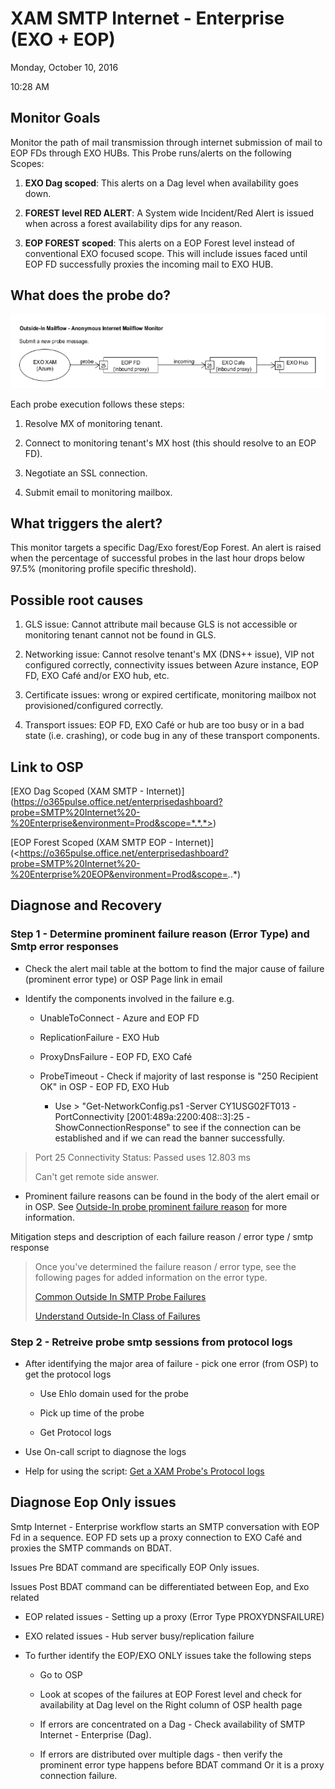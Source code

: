 # XAM SMTP Internet - Enterprise (EXO + EOP)

Monday, October 10, 2016

10:28 AM

## Monitor Goals

Monitor the path of mail transmission through internet submission of mail to EOP FDs through EXO HUBs. This Probe runs/alerts on the following Scopes:

1.  **EXO Dag scoped**: This alerts on a Dag level when availability goes down.

2.  **FOREST level RED ALERT**: A System wide Incident/Red Alert is issued when across a forest availability dips for any reason.

3.  **EOP FOREST scoped**: This alerts on a EOP Forest level instead of conventional EXO focused scope. This will include issues faced until EOP FD successfully proxies the incoming mail to EXO HUB.

## What does the probe do?

![](https://github.com/keshihua5/Microsoft-1st-Round-Interview/blob/master/images/XAM_SMTP.png)

Each probe execution follows these steps:

1.  Resolve MX of monitoring tenant.

2.  Connect to monitoring tenant\'s MX host (this should resolve to an EOP FD).

3.  Negotiate an SSL connection.

4.  Submit email to monitoring mailbox.

## What triggers the alert?

This monitor targets a specific Dag/Exo forest/Eop Forest. An alert is raised when the percentage of successful probes in the last hour drops below 97.5% (monitoring profile specific threshold).

## Possible root causes

1.  GLS issue: Cannot attribute mail because GLS is not accessible or monitoring tenant cannot not be found in GLS.

2.  Networking issue: Cannot resolve tenant\'s MX (DNS++ issue), VIP not configured correctly, connectivity issues between Azure instance, EOP FD, EXO Café and/or EXO hub, etc.

3.  Certificate issues: wrong or expired certificate, monitoring mailbox not provisioned/configured correctly.

4.  Transport issues: EOP FD, EXO Café or hub are too busy or in a bad state (i.e. crashing), or code bug in any of these transport components.

## Link to OSP

[EXO Dag Scoped (XAM SMTP - Internet)] (https://o365pulse.office.net/enterprisedashboard?probe=SMTP%20Internet%20-%20Enterprise&environment=Prod&scope=*.*.*>)

[EOP Forest Scoped (XAM SMTP EOP - Internet)](<https://o365pulse.office.net/enterprisedashboard?probe=SMTP%20Internet%20-%20Enterprise%20EOP&environment=Prod&scope=*.*.*)

## Diagnose and Recovery

### Step 1 - Determine prominent failure reason (Error Type) and Smtp error responses

-   Check the alert mail table at the bottom to find the major cause of failure (prominent error type) or OSP Page link in email

-   Identify the components involved in the failure e.g.

    -   UnableToConnect - Azure and EOP FD

    -   ReplicationFailure - EXO Hub

    -   ProxyDnsFailure - EOP FD, EXO Café

    -   ProbeTimeout - Check if majority of last response is \"250 Recipient OK\" in OSP - EOP FD, EXO Hub

        -   Use \> \"Get-NetworkConfig.ps1 -Server CY1USG02FT013 -PortConnectivity \[2001:489a:2200:408::3\]:25 -ShowConnectionResponse\" to see if the connection can be established and if we can read the banner successfully.

> Port 25 Connectivity Status: Passed uses 12.803 ms
>
> Can\'t get remote side answer.
>

-   Prominent failure reasons can be found in the body of the alert email or in OSP. See [Outside-In probe prominent failure reason](onenote:https://msft.spoppe.com/collab/transportalerts/SiteAssets/Transport%20Alert%20Pulse%20Notebook/On-Call%20Notes.one#Outside-In%20probe%20prominent%20failure%20reason&section-id={C84CBF30-BD89-4D02-A63C-D66A3C8403E0}&page-id={215D26BD-9788-4816-8DE1-04294A12552C}&end) for more information.

Mitigation steps and description of each failure reason / error type / smtp response

> Once you\'ve determined the failure reason / error type, see the following pages for added information on the error type.
>
> [Common Outside In SMTP Probe Failures](onenote:https://msft.spoppe.com/collab/transportalerts/SiteAssets/Transport%20Alert%20Pulse%20Notebook/E15%20Alert%20Playbook.one#Common%20Outside%20In%20SMTP%20Probe%20Failures&section-id={24B57828-2A06-42C5-99C0-37E103E281E0}&page-id={BA12E5C0-D8F3-49F8-ACB4-D55F08B53513}&end)
>
> [Understand Outside-In Class of Failures](onenote:https://msft.spoppe.com/collab/transportalerts/SiteAssets/Transport%20Alert%20Pulse%20Notebook/On-Call%20Notes.one#Understand%20Outside-In%20Class%20of%20Failures&section-id={C84CBF30-BD89-4D02-A63C-D66A3C8403E0}&page-id={080E02F8-A55A-4EAC-8701-C909A5D90CA4}&end)
>

### Step 2 - Retreive probe smtp sessions from protocol logs

-   After identifying the major area of failure - pick one error (from OSP) to get the protocol logs

    -   Use Ehlo domain used for the probe

    -   Pick up time of the probe

    -   Get Protocol logs

-   Use On-call script to diagnose the logs

-   Help for using the script: [Get a XAM Probe\'s Protocol logs](onenote:https://msft.spoppe.com/collab/transportalerts/SiteAssets/Transport%20Alert%20Pulse%20Notebook/On-Call%20Notes.one#Get%20a%20XAM%20Probe's%20Protocol%20logs&section-id={C84CBF30-BD89-4D02-A63C-D66A3C8403E0}&page-id={E7C6A793-74A3-42BB-94CA-D07C3FD96425}&end)

## Diagnose Eop Only issues

Smtp Internet - Enterprise workflow starts an SMTP conversation with EOP Fd in a sequence. EOP FD sets up a proxy connection to EXO Café and proxies the SMTP commands on BDAT.

Issues Pre BDAT command are specifically EOP Only issues.

Issues Post BDAT command can be differentiated between Eop, and Exo related

-   EOP related issues - Setting up a proxy (Error Type PROXYDNSFAILURE)

-   EXO related issues - Hub server busy/replication failure

-   To further identify the EOP/EXO ONLY issues take the following steps

    -   Go to OSP

    -   Look at scopes of the failures at EOP Forest level and check for availability at Dag level on the Right column of OSP health page

    -   If errors are concentrated on a Dag - Check availability of SMTP Internet - Enterprise (Dag).

    -   If errors are distributed over multiple dags - then verify the prominent error type happens before BDAT command Or it is a proxy connection failure.

